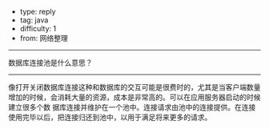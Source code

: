 - type: reply
- tag: java
- difficulty:  1
- from: 网络整理

--------

数据库连接池是什么意思？

---------

像打开关闭数据库连接这种和数据库的交互可能是很费时的，尤其是当客户端数量增加的时候，会消耗大量的资源，成本是非常高的。可以在应用服务器启动的时候建立很多个数
据库连接并维护在一个池中。连接请求由池中的连接提供。在连接使用完毕以后，把连接归还到池中，以用于满足将来更多的请求。

